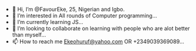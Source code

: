 - 👋 Hi, I’m @FavourEke, 25, Nigerian and Igbo.
- 👀 I’m interested in All rounds of Computer programming...
- 🌱 I’m currently learning JS...
- 💞️ I’m looking to collaborate on learning with people who are alot better than myself...
- 📫 How to reach me Ekeohuruf@yahoo.com OR +2349039369089...

<!---
FavourEke/FavourEke is a ✨ special ✨ repository because its `README.md` (this file) appears on your GitHub profile.
You can click the Preview link to take a look at your changes.
--->

